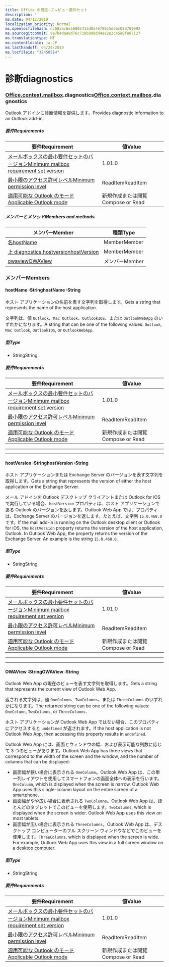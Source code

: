 ```yaml
---
title: Office の設定-プレビュー要件セット
description: ''
ms.date: 04/12/2019
localization_priority: Normal
ms.openlocfilehash: dc68aac6e50005415d0a76780c5d56c083709992
ms.sourcegitcommit: 9e7b4daa8d76c710b9d9dd4ae2e3c45e8fe07127
ms.translationtype: MT
ms.contentlocale: ja-JP
ms.lasthandoff: 04/24/2019
ms.locfileid: "32450514"
---
```

# <a name="diagnostics"></a><span data-ttu-id="5d71e-102">診断</span><span class="sxs-lookup"><span data-stu-id="5d71e-102">diagnostics</span></span>

### <a name="officeofficemdcontextofficecontextmdmailboxofficecontextmailboxmddiagnostics"></a><span data-ttu-id="5d71e-103">[Office](Office.md)[.context](Office.context.md)[.mailbox](Office.context.mailbox.md).diagnostics</span><span class="sxs-lookup"><span data-stu-id="5d71e-103">[Office](Office.md)[.context](Office.context.md)[.mailbox](Office.context.mailbox.md).diagnostics</span></span>

<span data-ttu-id="5d71e-104">Outlook アドインに診断情報を提供します。</span><span class="sxs-lookup"><span data-stu-id="5d71e-104">Provides diagnostic information to an Outlook add-in.</span></span>

##### <a name="requirements"></a><span data-ttu-id="5d71e-105">要件</span><span class="sxs-lookup"><span data-stu-id="5d71e-105">Requirements</span></span>

|<span data-ttu-id="5d71e-106">要件</span><span class="sxs-lookup"><span data-stu-id="5d71e-106">Requirement</span></span>| <span data-ttu-id="5d71e-107">値</span><span class="sxs-lookup"><span data-stu-id="5d71e-107">Value</span></span>|
|---|---|
|[<span data-ttu-id="5d71e-108">メールボックスの最小要件セットのバージョン</span><span class="sxs-lookup"><span data-stu-id="5d71e-108">Minimum mailbox requirement set version</span></span>](/office/dev/add-ins/reference/requirement-sets/outlook-api-requirement-sets)| <span data-ttu-id="5d71e-109">1.0</span><span class="sxs-lookup"><span data-stu-id="5d71e-109">1.0</span></span>|
|[<span data-ttu-id="5d71e-110">最小限のアクセス許可レベル</span><span class="sxs-lookup"><span data-stu-id="5d71e-110">Minimum permission level</span></span>](/outlook/add-ins/understanding-outlook-add-in-permissions)| <span data-ttu-id="5d71e-111">ReadItem</span><span class="sxs-lookup"><span data-stu-id="5d71e-111">ReadItem</span></span>|
|[<span data-ttu-id="5d71e-112">適用可能な Outlook のモード</span><span class="sxs-lookup"><span data-stu-id="5d71e-112">Applicable Outlook mode</span></span>](/outlook/add-ins/#extension-points)| <span data-ttu-id="5d71e-113">新規作成または閲覧</span><span class="sxs-lookup"><span data-stu-id="5d71e-113">Compose or Read</span></span>|

##### <a name="members-and-methods"></a><span data-ttu-id="5d71e-114">メンバーとメソッド</span><span class="sxs-lookup"><span data-stu-id="5d71e-114">Members and methods</span></span>

| <span data-ttu-id="5d71e-115">メンバー</span><span class="sxs-lookup"><span data-stu-id="5d71e-115">Member</span></span> | <span data-ttu-id="5d71e-116">種類</span><span class="sxs-lookup"><span data-stu-id="5d71e-116">Type</span></span> |
|--------|------|
| [<span data-ttu-id="5d71e-117">名</span><span class="sxs-lookup"><span data-stu-id="5d71e-117">hostName</span></span>](#hostname-string) | <span data-ttu-id="5d71e-118">Member</span><span class="sxs-lookup"><span data-stu-id="5d71e-118">Member</span></span> |
| [<span data-ttu-id="5d71e-119">上 diagnostics.hostversion</span><span class="sxs-lookup"><span data-stu-id="5d71e-119">hostVersion</span></span>](#hostversion-string) | <span data-ttu-id="5d71e-120">Member</span><span class="sxs-lookup"><span data-stu-id="5d71e-120">Member</span></span> |
| [<span data-ttu-id="5d71e-121">owaview</span><span class="sxs-lookup"><span data-stu-id="5d71e-121">OWAView</span></span>](#owaview-string) | <span data-ttu-id="5d71e-122">メンバー</span><span class="sxs-lookup"><span data-stu-id="5d71e-122">Member</span></span> |

### <a name="members"></a><span data-ttu-id="5d71e-123">メンバー</span><span class="sxs-lookup"><span data-stu-id="5d71e-123">Members</span></span>

####  <a name="hostname-string"></a><span data-ttu-id="5d71e-124">hostName :String</span><span class="sxs-lookup"><span data-stu-id="5d71e-124">hostName :String</span></span>

<span data-ttu-id="5d71e-125">ホスト アプリケーションの名前を表す文字列を取得します。</span><span class="sxs-lookup"><span data-stu-id="5d71e-125">Gets a string that represents the name of the host application.</span></span>

<span data-ttu-id="5d71e-126">文字列は、値 `Outlook`、`Mac Outlook`、`OutlookIOS`、または `OutlookWebApp` のいずれかになります。</span><span class="sxs-lookup"><span data-stu-id="5d71e-126">A string that can be one of the following values: `Outlook`, `Mac Outlook`, `OutlookIOS`, or `OutlookWebApp`.</span></span>

##### <a name="type"></a><span data-ttu-id="5d71e-127">型</span><span class="sxs-lookup"><span data-stu-id="5d71e-127">Type</span></span>

*   <span data-ttu-id="5d71e-128">String</span><span class="sxs-lookup"><span data-stu-id="5d71e-128">String</span></span>

##### <a name="requirements"></a><span data-ttu-id="5d71e-129">要件</span><span class="sxs-lookup"><span data-stu-id="5d71e-129">Requirements</span></span>

|<span data-ttu-id="5d71e-130">要件</span><span class="sxs-lookup"><span data-stu-id="5d71e-130">Requirement</span></span>| <span data-ttu-id="5d71e-131">値</span><span class="sxs-lookup"><span data-stu-id="5d71e-131">Value</span></span>|
|---|---|
|[<span data-ttu-id="5d71e-132">メールボックスの最小要件セットのバージョン</span><span class="sxs-lookup"><span data-stu-id="5d71e-132">Minimum mailbox requirement set version</span></span>](/office/dev/add-ins/reference/requirement-sets/outlook-api-requirement-sets)| <span data-ttu-id="5d71e-133">1.0</span><span class="sxs-lookup"><span data-stu-id="5d71e-133">1.0</span></span>|
|[<span data-ttu-id="5d71e-134">最小限のアクセス許可レベル</span><span class="sxs-lookup"><span data-stu-id="5d71e-134">Minimum permission level</span></span>](/outlook/add-ins/understanding-outlook-add-in-permissions)| <span data-ttu-id="5d71e-135">ReadItem</span><span class="sxs-lookup"><span data-stu-id="5d71e-135">ReadItem</span></span>|
|[<span data-ttu-id="5d71e-136">適用可能な Outlook のモード</span><span class="sxs-lookup"><span data-stu-id="5d71e-136">Applicable Outlook mode</span></span>](/outlook/add-ins/#extension-points)| <span data-ttu-id="5d71e-137">新規作成または閲覧</span><span class="sxs-lookup"><span data-stu-id="5d71e-137">Compose or Read</span></span>|

---
---

####  <a name="hostversion-string"></a><span data-ttu-id="5d71e-138">hostVersion :String</span><span class="sxs-lookup"><span data-stu-id="5d71e-138">hostVersion :String</span></span>

<span data-ttu-id="5d71e-139">ホスト アプリケーションまたは Exchange Server のバージョンを表す文字列を取得します。</span><span class="sxs-lookup"><span data-stu-id="5d71e-139">Gets a string that represents the version of either the host application or the Exchange Server.</span></span>

<span data-ttu-id="5d71e-p101">メール アドインを Outlook デスクトップ クライアントまたは Outlook for iOS で実行している場合、`hostVersion` プロパティは、ホスト アプリケーションである Outlook のバージョンを返します。Outlook Web App では、プロパティは、Exchange Server のバージョンを返します。たとえば、文字列 `15.0.468.0` です。</span><span class="sxs-lookup"><span data-stu-id="5d71e-p101">If the mail add-in is running on the Outlook desktop client or Outlook for iOS, the `hostVersion` property returns the version of the host application, Outlook. In Outlook Web App, the property returns the version of the Exchange Server. An example is the string `15.0.468.0`.</span></span>

##### <a name="type"></a><span data-ttu-id="5d71e-143">型</span><span class="sxs-lookup"><span data-stu-id="5d71e-143">Type</span></span>

*   <span data-ttu-id="5d71e-144">String</span><span class="sxs-lookup"><span data-stu-id="5d71e-144">String</span></span>

##### <a name="requirements"></a><span data-ttu-id="5d71e-145">要件</span><span class="sxs-lookup"><span data-stu-id="5d71e-145">Requirements</span></span>

|<span data-ttu-id="5d71e-146">要件</span><span class="sxs-lookup"><span data-stu-id="5d71e-146">Requirement</span></span>| <span data-ttu-id="5d71e-147">値</span><span class="sxs-lookup"><span data-stu-id="5d71e-147">Value</span></span>|
|---|---|
|[<span data-ttu-id="5d71e-148">メールボックスの最小要件セットのバージョン</span><span class="sxs-lookup"><span data-stu-id="5d71e-148">Minimum mailbox requirement set version</span></span>](/office/dev/add-ins/reference/requirement-sets/outlook-api-requirement-sets)| <span data-ttu-id="5d71e-149">1.0</span><span class="sxs-lookup"><span data-stu-id="5d71e-149">1.0</span></span>|
|[<span data-ttu-id="5d71e-150">最小限のアクセス許可レベル</span><span class="sxs-lookup"><span data-stu-id="5d71e-150">Minimum permission level</span></span>](/outlook/add-ins/understanding-outlook-add-in-permissions)| <span data-ttu-id="5d71e-151">ReadItem</span><span class="sxs-lookup"><span data-stu-id="5d71e-151">ReadItem</span></span>|
|[<span data-ttu-id="5d71e-152">適用可能な Outlook のモード</span><span class="sxs-lookup"><span data-stu-id="5d71e-152">Applicable Outlook mode</span></span>](/outlook/add-ins/#extension-points)| <span data-ttu-id="5d71e-153">新規作成または閲覧</span><span class="sxs-lookup"><span data-stu-id="5d71e-153">Compose or Read</span></span>|

---
---

####  <a name="owaview-string"></a><span data-ttu-id="5d71e-154">OWAView :String</span><span class="sxs-lookup"><span data-stu-id="5d71e-154">OWAView :String</span></span>

<span data-ttu-id="5d71e-155">Outlook Web App の現在のビューを表す文字列を取得します。</span><span class="sxs-lookup"><span data-stu-id="5d71e-155">Gets a string that represents the current view of Outlook Web App.</span></span>

<span data-ttu-id="5d71e-156">返される文字列は、値 `OneColumn`、`TwoColumns`、または `ThreeColumns` のいずれかになります。</span><span class="sxs-lookup"><span data-stu-id="5d71e-156">The returned string can be one of the following values: `OneColumn`, `TwoColumns`, or `ThreeColumns`.</span></span>

<span data-ttu-id="5d71e-157">ホスト アプリケーションが Outlook Web App ではない場合、このプロパティにアクセスすると `undefined` が返されます。</span><span class="sxs-lookup"><span data-stu-id="5d71e-157">If the host application is not Outlook Web App, then accessing this property results in `undefined`.</span></span>

<span data-ttu-id="5d71e-158">Outlook Web App には、画面とウィンドウの幅、および表示可能な列数に応じて 3 つのビューがあります。</span><span class="sxs-lookup"><span data-stu-id="5d71e-158">Outlook Web App has three views that correspond to the width of the screen and the window, and the number of columns that can be displayed:</span></span>

*   <span data-ttu-id="5d71e-p102">画面幅が狭い場合に表示される `OneColumn`。Outlook Web App は、この単一列レイアウトを使用してスマートフォンの画面全体への表示を行います。</span><span class="sxs-lookup"><span data-stu-id="5d71e-p102">`OneColumn`, which is displayed when the screen is narrow. Outlook Web App uses this single-column layout on the entire screen of a smartphone.</span></span>
*   <span data-ttu-id="5d71e-p103">画面幅がやや広い場合に表示される `TwoColumns`。Outlook Web App は、ほとんどのタブレットでこのビューを使用します。</span><span class="sxs-lookup"><span data-stu-id="5d71e-p103">`TwoColumns`, which is displayed when the screen is wider. Outlook Web App uses this view on most tablets.</span></span>
*   <span data-ttu-id="5d71e-p104">画面幅が広い場合に表示される `ThreeColumns`。Outlook Web App は、デスクトップ コンピューターのフル スクリーン ウィンドウなどでこのビューを使用します。</span><span class="sxs-lookup"><span data-stu-id="5d71e-p104">`ThreeColumns`, which is displayed when the screen is wide. For example, Outlook Web App uses this view in a full screen window on a desktop computer.</span></span>

##### <a name="type"></a><span data-ttu-id="5d71e-165">型</span><span class="sxs-lookup"><span data-stu-id="5d71e-165">Type</span></span>

*   <span data-ttu-id="5d71e-166">String</span><span class="sxs-lookup"><span data-stu-id="5d71e-166">String</span></span>

##### <a name="requirements"></a><span data-ttu-id="5d71e-167">要件</span><span class="sxs-lookup"><span data-stu-id="5d71e-167">Requirements</span></span>

|<span data-ttu-id="5d71e-168">要件</span><span class="sxs-lookup"><span data-stu-id="5d71e-168">Requirement</span></span>| <span data-ttu-id="5d71e-169">値</span><span class="sxs-lookup"><span data-stu-id="5d71e-169">Value</span></span>|
|---|---|
|[<span data-ttu-id="5d71e-170">メールボックスの最小要件セットのバージョン</span><span class="sxs-lookup"><span data-stu-id="5d71e-170">Minimum mailbox requirement set version</span></span>](/office/dev/add-ins/reference/requirement-sets/outlook-api-requirement-sets)| <span data-ttu-id="5d71e-171">1.0</span><span class="sxs-lookup"><span data-stu-id="5d71e-171">1.0</span></span>|
|[<span data-ttu-id="5d71e-172">最小限のアクセス許可レベル</span><span class="sxs-lookup"><span data-stu-id="5d71e-172">Minimum permission level</span></span>](/outlook/add-ins/understanding-outlook-add-in-permissions)| <span data-ttu-id="5d71e-173">ReadItem</span><span class="sxs-lookup"><span data-stu-id="5d71e-173">ReadItem</span></span>|
|[<span data-ttu-id="5d71e-174">適用可能な Outlook のモード</span><span class="sxs-lookup"><span data-stu-id="5d71e-174">Applicable Outlook mode</span></span>](/outlook/add-ins/#extension-points)| <span data-ttu-id="5d71e-175">新規作成または閲覧</span><span class="sxs-lookup"><span data-stu-id="5d71e-175">Compose or Read</span></span>|
